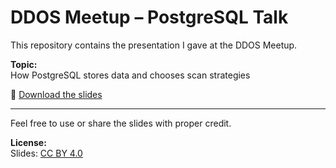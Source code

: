 # DDOS Meetup – PostgreSQL Talk

This repository contains the presentation I gave at the DDOS Meetup.

**Topic:**  
How PostgreSQL stores data and chooses scan strategies

📄 [Download the slides](./DDOS_Meetup_SQL.pptx)

---

Feel free to use or share the slides with proper credit.

**License:**  
Slides: [CC BY 4.0](https://creativecommons.org/licenses/by/4.0/)
